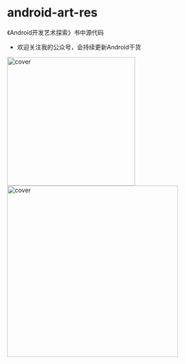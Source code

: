 # android-art-res
《Android开发艺术探索》书中源代码

- 欢迎关注我的公众号，会持续更新Android干货
<img src="https://img-my.csdn.net/uploads/201707/23/1500824251_3475.jpg" width = "300px"  alt="cover" />

<img src="http://218.249.32.138/covers/9787121269394.jpg" width = "400"  alt="cover" />
